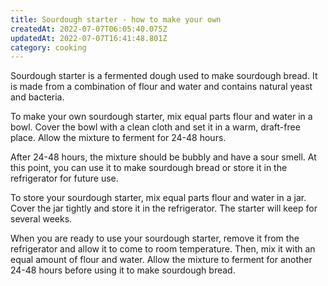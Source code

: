 ```yaml
---
title: Sourdough starter - how to make your own
createdAt: 2022-07-07T06:05:40.075Z
updatedAt: 2022-07-07T16:41:48.801Z
category: cooking
---
```


Sourdough starter is a fermented dough used to make sourdough bread. It is made from a combination of flour and water and contains natural yeast and bacteria.

To make your own sourdough starter, mix equal parts flour and water in a bowl. Cover the bowl with a clean cloth and set it in a warm, draft-free place. Allow the mixture to ferment for 24-48 hours.

After 24-48 hours, the mixture should be bubbly and have a sour smell. At this point, you can use it to make sourdough bread or store it in the refrigerator for future use.

To store your sourdough starter, mix equal parts flour and water in a jar. Cover the jar tightly and store it in the refrigerator. The starter will keep for several weeks.

When you are ready to use your sourdough starter, remove it from the refrigerator and allow it to come to room temperature. Then, mix it with an equal amount of flour and water. Allow the mixture to ferment for another 24-48 hours before using it to make sourdough bread.
